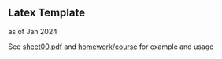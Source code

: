 ## Latex Template
as of Jan 2024

See [sheet00.pdf](https://github.com/bananeira/latex-temp-jan24/blob/main/out/sheet00.pdf) and [homework/course](https://github.com/bananeira/latex-temp-jan24/tree/main/homework/course) for example and usage
